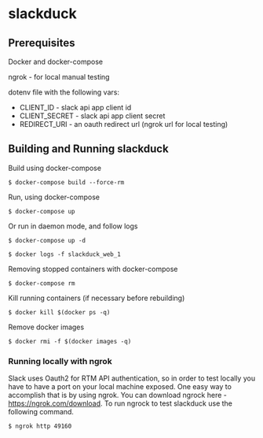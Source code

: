 # slackduck

## Prerequisites

Docker and docker-compose

ngrok - for local manual testing

dotenv file with the following vars:

* CLIENT_ID - slack api app client id
* CLIENT_SECRET - slack api app client secret
* REDIRECT_URI - an oauth redirect url (ngrok url for local testing)

## Building and Running slackduck

Build using docker-compose

`$ docker-compose build --force-rm`

Run, using docker-compose

`$ docker-compose up`

Or run in daemon mode, and follow logs

`$ docker-compose up -d`

`$ docker logs -f slackduck_web_1`

Removing stopped containers with docker-compose

`$ docker-compose rm`

Kill running containers (if necessary before rebuilding)

`$ docker kill $(docker ps -q)`

Remove docker images

`$ docker rmi -f $(docker images -q)`

### Running locally with ngrok

Slack uses Oauth2 for RTM API authentication, so in order to test locally
you have to have a port on your local machine exposed. One easy way to 
accomplish that is by using ngrok. You can download ngrock here - https://ngrok.com/download.
To run ngrock to test slackduck use the following command.

`$ ngrok http 49160`
